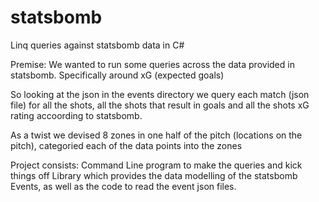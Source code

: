# statsbomb
Linq queries against statsbomb data in C#

Premise:
We wanted to run some queries across the data provided in statsbomb. Specifically around xG (expected goals)

So looking at the json in the events directory we query each match (json file) for all the shots, all the shots that result in goals and all the shots xG rating accoording to statsbomb.

As a twist we devised 8 zones in one half of the pitch (locations on the pitch), categoried each of the data points into the zones

Project consists:
Command Line program to make the queries and kick things off
Library which provides the data modelling of the statsbomb Events, as well as the code to read the event json files.
